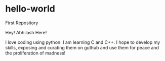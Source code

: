 # hello-world
First Repository

Hey! Abhilash Here!

I love coding using python. I am learning C and C++. I hope to develop my skills, exposing and curating them on guthub and use them for peace and the proliferation of madness!

